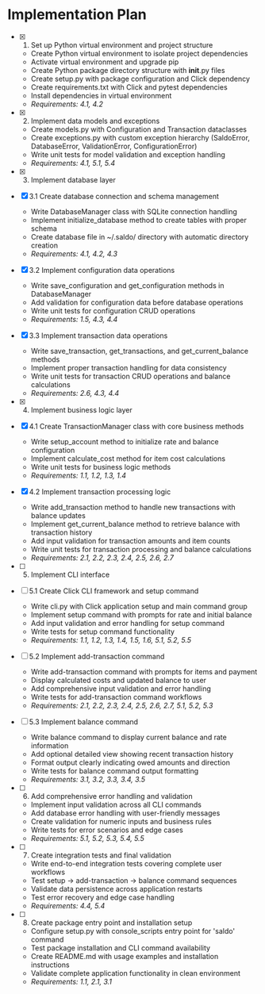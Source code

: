 # Implementation Plan

- [x] 1. Set up Python virtual environment and project structure

  - Create Python virtual environment to isolate project dependencies
  - Activate virtual environment and upgrade pip
  - Create Python package directory structure with **init**.py files
  - Create setup.py with package configuration and Click dependency
  - Create requirements.txt with Click and pytest dependencies
  - Install dependencies in virtual environment
  - _Requirements: 4.1, 4.2_

- [x] 2. Implement data models and exceptions

  - Create models.py with Configuration and Transaction dataclasses
  - Create exceptions.py with custom exception hierarchy (SaldoError, DatabaseError, ValidationError, ConfigurationError)
  - Write unit tests for model validation and exception handling
  - _Requirements: 4.1, 5.1, 5.4_

- [x] 3. Implement database layer
- [x] 3.1 Create database connection and schema management

  - Write DatabaseManager class with SQLite connection handling
  - Implement initialize_database method to create tables with proper schema
  - Create database file in ~/.saldo/ directory with automatic directory creation
  - _Requirements: 4.1, 4.2, 4.3_

- [x] 3.2 Implement configuration data operations

  - Write save_configuration and get_configuration methods in DatabaseManager
  - Add validation for configuration data before database operations
  - Write unit tests for configuration CRUD operations
  - _Requirements: 1.5, 4.3, 4.4_

- [x] 3.3 Implement transaction data operations

  - Write save_transaction, get_transactions, and get_current_balance methods
  - Implement proper transaction handling for data consistency
  - Write unit tests for transaction CRUD operations and balance calculations
  - _Requirements: 2.6, 4.3, 4.4_

- [x] 4. Implement business logic layer
- [x] 4.1 Create TransactionManager class with core business methods

  - Write setup_account method to initialize rate and balance configuration
  - Implement calculate_cost method for item cost calculations
  - Write unit tests for business logic methods
  - _Requirements: 1.1, 1.2, 1.3, 1.4_

- [x] 4.2 Implement transaction processing logic

  - Write add_transaction method to handle new transactions with balance updates
  - Implement get_current_balance method to retrieve balance with transaction history
  - Add input validation for transaction amounts and item counts
  - Write unit tests for transaction processing and balance calculations
  - _Requirements: 2.1, 2.2, 2.3, 2.4, 2.5, 2.6, 2.7_

- [ ] 5. Implement CLI interface
- [ ] 5.1 Create Click CLI framework and setup command

  - Write cli.py with Click application setup and main command group
  - Implement setup command with prompts for rate and initial balance
  - Add input validation and error handling for setup command
  - Write tests for setup command functionality
  - _Requirements: 1.1, 1.2, 1.3, 1.4, 1.5, 1.6, 5.1, 5.2, 5.5_

- [ ] 5.2 Implement add-transaction command

  - Write add-transaction command with prompts for items and payment
  - Display calculated costs and updated balance to user
  - Add comprehensive input validation and error handling
  - Write tests for add-transaction command workflows
  - _Requirements: 2.1, 2.2, 2.3, 2.4, 2.5, 2.6, 2.7, 5.1, 5.2, 5.3_

- [ ] 5.3 Implement balance command

  - Write balance command to display current balance and rate information
  - Add optional detailed view showing recent transaction history
  - Format output clearly indicating owed amounts and direction
  - Write tests for balance command output formatting
  - _Requirements: 3.1, 3.2, 3.3, 3.4, 3.5_

- [ ] 6. Add comprehensive error handling and validation

  - Implement input validation across all CLI commands
  - Add database error handling with user-friendly messages
  - Create validation for numeric inputs and business rules
  - Write tests for error scenarios and edge cases
  - _Requirements: 5.1, 5.2, 5.3, 5.4, 5.5_

- [ ] 7. Create integration tests and final validation

  - Write end-to-end integration tests covering complete user workflows
  - Test setup → add-transaction → balance command sequences
  - Validate data persistence across application restarts
  - Test error recovery and edge case handling
  - _Requirements: 4.4, 5.4_

- [ ] 8. Create package entry point and installation setup
  - Configure setup.py with console_scripts entry point for 'saldo' command
  - Test package installation and CLI command availability
  - Create README.md with usage examples and installation instructions
  - Validate complete application functionality in clean environment
  - _Requirements: 1.1, 2.1, 3.1_
